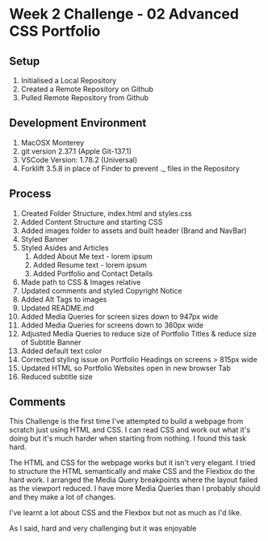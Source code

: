 # Week 2 Challenge - 02 Advanced CSS Portfolio

## Setup
1. Initialised a Local Repository
2. Created a Remote Repository on Github
3. Pulled Remote Repository from Github

## Development Environment
1. MacOSX Monterey
2. git version 2.37.1 (Apple Git-137.1)
3. VSCode Version: 1.78.2 (Universal)
4. Forklift 3.5.8 in place of Finder to prevent ._ files in the Repository

## Process
1. Created Folder Structure, index.html and styles.css
2. Added Content Structure and starting CSS
3. Added images folder to assets and built header (Brand and NavBar)
4. Styled Banner
5. Styled Asides and Articles
    1. Added About Me text - lorem ipsum
    2. Added Resume text - lorem ipsum
    3. Added Portfolio and Contact Details
6. Made path to CSS & Images relative
7. Updated comments and styled Copyright Notice
8. Added Alt Tags to images
9. Updated README.md
10. Added Media Queries for screen sizes down to 947px wide
11. Added Media Queries for screens down to 360px wide
12. Adjusted Media Queries to reduce size of Portfolio Titles & reduce size of Subtitle Banner
13. Added default text color
14. Corrected styling issue on Portfolio Headings on screens > 815px wide
15. Updated HTML so Portfolio Websites open in new browser Tab
16. Reduced subtitle size

## Comments
This Challenge is the first time I've attempted to build a webpage from scratch just using HTML and CSS. I can read CSS and work out what it's doing but it's much harder when starting from nothing. I found this task hard.

The HTML and CSS for the webpage works but it isn't very elegant. I tried to structure the HTML semantically and make CSS and the Flexbox do the hard work. I arranged the Media Query breakpoints where the layout failed as the viewport reduced. I have more Media Queries than I probably should and they make a lot of changes. 

I've learnt a lot about CSS and the Flexbox but not as much as I'd like.

As I said, hard and very challenging but it was enjoyable

